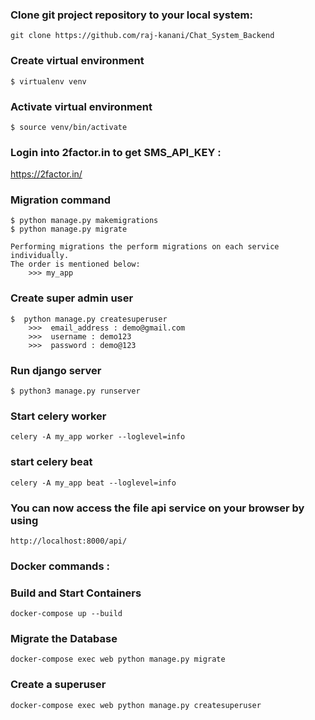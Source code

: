 ### Clone git project repository to your local system: 

    git clone https://github.com/raj-kanani/Chat_System_Backend

### Create virtual environment

```
$ virtualenv venv
```

### Activate virtual environment

```
$ source venv/bin/activate
```

### Login into 2factor.in to get SMS_API_KEY :

 https://2factor.in/


### Migration command

```
$ python manage.py makemigrations
$ python manage.py migrate

Performing migrations the perform migrations on each service individually.
The order is mentioned below:
	>>> my_app
```

### Create super admin user

```
$  python manage.py createsuperuser
	>>>  email_address : demo@gmail.com
	>>>  username : demo123
	>>>  password : demo@123
```

### Run django server

```
$ python3 manage.py runserver
```

### Start celery worker

    celery -A my_app worker --loglevel=info

### start celery beat

    celery -A my_app beat --loglevel=info



### You can now access the file api service on your browser by using

    http://localhost:8000/api/

### Docker commands :

### Build and Start Containers
    docker-compose up --build

### Migrate the Database
    docker-compose exec web python manage.py migrate

### Create a superuser
    docker-compose exec web python manage.py createsuperuser


